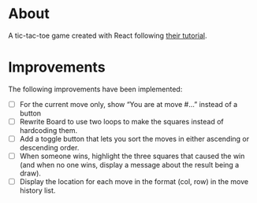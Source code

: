 # About

A tic-tac-toe game created with React following [their tutorial](https://beta.reactjs.org/learn/tutorial-tic-tac-toe#setup-for-the-tutorial).

# Improvements

The following improvements have been implemented:

- [ ] For the current move only, show “You are at move #…” instead of a button
- [ ] Rewrite Board to use two loops to make the squares instead of hardcoding them.
- [ ] Add a toggle button that lets you sort the moves in either ascending or descending order.
- [ ] When someone wins, highlight the three squares that caused the win (and when no one wins, display a message about the result being a draw).
- [ ] Display the location for each move in the format (col, row) in the move history list.
